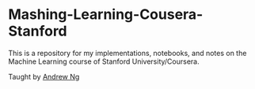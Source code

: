 # Mashing-Learning-Cousera-Stanford

This is a repository for my implementations, notebooks, and notes on the Machine Learning course of Stanford University/Coursera.

Taught by [Andrew Ng](http://www.andrewng.org/)
